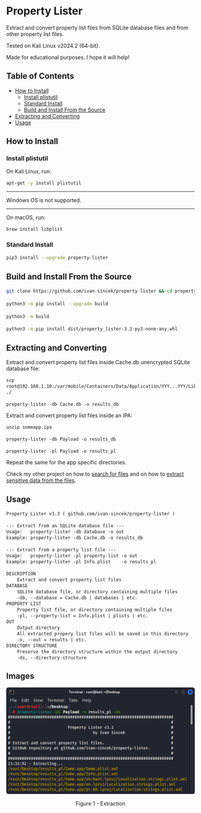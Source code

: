 # Property Lister

Extract and convert property list files from SQLite database files and from other property list files.

Tested on Kali Linux v2024.2 (64-bit).

Made for educational purposes. I hope it will help!

## Table of Contents

* [How to Install](#how-to-install)
	* [Install plistutil](#install-plistutil)
	* [Standard Install](#standard-install)
	* [Build and Install From the Source](#build-and-install-from-the-source)
* [Extracting and Converting](#extracting-and-converting)
* [Usage](#usage)

## How to Install

### Install plistutil

On Kali Linux, run:

```bash
apt-get -y install plistutil
```

---

Windows OS is not supported.

---

On macOS, run:

```bash
brew install libplist
```

### Standard Install

```bash
pip3 install --upgrade property-lister
```

## Build and Install From the Source

```bash
git clone https://github.com/ivan-sincek/property-lister && cd property-lister

python3 -m pip install --upgrade build

python3 -m build

python3 -m pip install dist/property_lister-3.3-py3-none-any.whl
```

## Extracting and Converting

Extract and convert property list files inside Cache.db unencrypted SQLite database file:

```fundamental
scp root@192.168.1.10:/var/mobile/Containers/Data/Application/YYY...YYY/Library/Caches/com.someapp.dev/Cache.db ./

property-lister -db Cache.db -o results_db
```

Extract and convert property list files inside an IPA:

```fundamental
unzip someapp.ipa

property-lister -db Payload -o results_db

property-lister -pl Payload -o results_pl
```

Repeat the same for the app specific directories.

Check my other project on how to [search for files](https://github.com/ivan-sincek/ios-penetration-testing-cheat-sheet#3-search-for-files-and-directories) and on how to [extract sensitive data from the files](https://github.com/ivan-sincek/ios-penetration-testing-cheat-sheet#4-inspect-files).

## Usage

```fundamental
Property Lister v3.3 ( github.com/ivan-sincek/property-lister )

--- Extract from an SQLite database file ---
Usage:   property-lister -db database -o out
Example: property-lister -db Cache.db -o results_db

--- Extract from a property list file ---
Usage:   property-lister -pl property-list -o out
Example: property-lister -pl Info.plist    -o results_pl

DESCRIPTION
    Extract and convert property list files
DATABASE
    SQLite database file, or directory containing multiple files
    -db, --database = Cache.db | databases | etc.
PROPERTY LIST
    Property list file, or directory containing multiple files
    -pl, --property-list = Info.plist | plists | etc.
OUT
    Output directory
    All extracted propery list files will be saved in this directory
    -o, --out = results | etc.
DIRECTORY STRUCTURE
    Preserve the directory structure within the output directory
    -ds, --directory-structure
```

## Images

<p align="center"><img src="https://raw.githubusercontent.com/ivan-sincek/property-lister/refs/heads/main/img/extraction.png" alt="Extraction"></p>

<p align="center">Figure 1 - Extraction</p>
